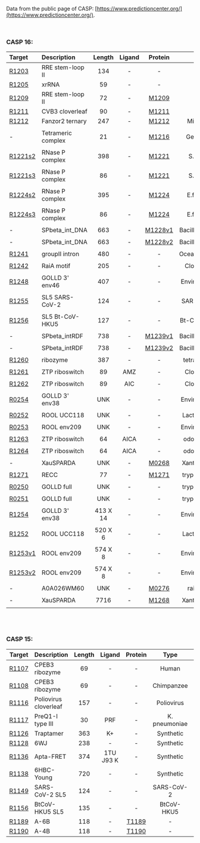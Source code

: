<br><br>

Data from the public page of CASP: [https://www.predictioncenter.org/](https://www.predictioncenter.org/).

<br>


### CASP 16:

|                            Target                            | Description                       | Length | Ligand | Protein | Type | PDB  | Ranking |
| :---------------------------------------------------------- | :-------------------------------- | :----: | :----: | :-----: | :--: | :--: | :-----: |
| [R1203](https://predictioncenter.org/casp16/target.cgi?id=55&view=rna) | RRE stem-loop II |  134   |   -    |    -    | HIV  |      |         |
| [R1205](https://www.predictioncenter.org/casp16/target.cgi?id=53&view=rna) | xrRNA                             |   59   |   -    |    -    | ST9  |      |         |
| [R1209](https://www.predictioncenter.org/casp16/target.cgi?id=66&view=rna) | RRE stem-loop II     |   72   |   -    |    [M1209](https://www.predictioncenter.org/casp16/target.cgi?id=65&view=all)    |  -   |      |         |
| [R1211](https://predictioncenter.org/casp16/target.cgi?id=71&view=rna) | CVB3 cloverleaf    |   90   |   -    |    [M1211](https://www.predictioncenter.org/casp16/target.cgi?id=70&view=all)    |  -   |      |         |
| [R1212](https://predictioncenter.org/casp16/target.cgi?id=74&view=rna) | Fanzor2 ternary    |   247   |   -    |    [M1212](https://predictioncenter.org/casp16/target.cgi?id=73&view=all)    |  Mimivirus
   |      |         |
|  -  |   Tetrameric complex   |   21    |  -  | [M1216](https://predictioncenter.org/casp16/target.cgi?id=80&view=rna)    |  Geobacter
   |      |         |
|  [R1221s2](https://predictioncenter.org/casp16/target.cgi?id=94&view=rna)  |   RNase P complex   |   398    |  -  | [M1221](https://predictioncenter.org/casp16/target.cgi?id=93&view=rna)    |  S.aureus
   |      |         |
|  [R1221s3](https://predictioncenter.org/casp16/target.cgi?id=95&view=rna)  |   RNase P complex   |   86    |  -  | [M1221](https://predictioncenter.org/casp16/target.cgi?id=93&view=rna)    |  S.aureus
   |      |         |
|  [R1224s2](https://predictioncenter.org/casp16/target.cgi?id=97&view=rna)  |   RNase P complex   |   395    |  -  | [M1224](https://predictioncenter.org/casp16/target.cgi?id=96&view=rna)    |  E.faecium
   |      |         |
|  [R1224s3](https://predictioncenter.org/casp16/target.cgi?id=98&view=rna)  |   RNase P complex   |   86    |  -  | [M1224](https://predictioncenter.org/casp16/target.cgi?id=96&view=rna)    |  E.faecium
   |      |         |
|  -  |   SPbeta_int_DNA   |   663    |  -  | [M1228v1](https://www.predictioncenter.org/casp16/target.cgi?id=108&view=rna)    |  Bacillus subtilis
   |      |         |
|  -  |   SPbeta_int_DNA   |   663    |  -  | [M1228v2](https://www.predictioncenter.org/casp16/target.cgi?id=109&view=rna)    |  Bacillus subtilis
   |      |         |
|  [R1241](https://www.predictioncenter.org/casp16/target.cgi?id=104&view=rna)  |   groupII intron   |   480    |  -  | -    |  Oceanobacillus
   |      |         |
|  [R1242](https://www.predictioncenter.org/casp16/target.cgi?id=119&view=rna)  |   RaiA motif   |   205    |  -  | -    |  Clostridium
   |      |    
|  [R1248](https://www.predictioncenter.org/casp16/target.cgi?id=124&view=rna)  |   GOLLD 3' env46   |   407    |  -  | -    |  Environmental
   |      |    
|  [R1255](https://www.predictioncenter.org/casp16/target.cgi?id=131&view=rna)  |   SL5 SARS-CoV-2   |   124    |  -  | -    |  SARS-CoV-2
   |      |    
|  [R1256](https://www.predictioncenter.org/casp16/target.cgi?id=140&view=rna)  |   SL5 Bt-CoV-HKU5   |   127    |  -  | -    |  Bt-CoV-HKU5
   |      |    
|  -  |   SPbeta_intRDF   |   738    |  -  | [M1239v1](https://www.predictioncenter.org/casp16/target.cgi?id=113&view=rna)    |  Bacillus subtilis
   |      |         |
|  -  |   SPbeta_intRDF   |   738    |  -  | [M1239v2](https://www.predictioncenter.org/casp16/target.cgi?id=114&view=rna)    |  Bacillus subtilis
   |      |         |
|  [R1260](https://www.predictioncenter.org/casp16/target.cgi?id=155&view=rna)  |   ribozyme   |   387    |  -  | -    |  tetrahymena
   |      |
|  [R1261](https://www.predictioncenter.org/casp16/target.cgi?id=174&view=rna)  |   ZTP riboswitch   |   89    |  AMZ  | -    |  Clostridium
   |      |
|  [R1262](https://www.predictioncenter.org/casp16/target.cgi?id=175&view=rna)  |   ZTP riboswitch   |   89    |  AIC  | -    |  Clostridium
   |      |
|  [R0254](https://www.predictioncenter.org/casp16/target.cgi?id=171&view=rna)  |   GOLLD 3' env38   |   UNK    |  -  | -    |  Environmental
   |      |
|  [R0252](https://www.predictioncenter.org/casp16/target.cgi?id=179&view=rna)  |   ROOL UCC118   |   UNK    |  -  | -    |  Lactobacillus
   |      |
|  [R0253](https://www.predictioncenter.org/casp16/target.cgi?id=180&view=rna)  |   ROOL env209   |   UNK    |  -  | -    |  Environmental
   |      |
|  [R1263](https://www.predictioncenter.org/casp16/target.cgi?id=187&view=rna)  |   ZTP riboswitch   |   64    |  AICA  | -    |  odontolytica
   |      |
|  [R1264](https://www.predictioncenter.org/casp16/target.cgi?id=188&view=rna)  |   ZTP riboswitch   |   64    |  AICA  | -    |  odontolytica
   |      |
|  -  |   XauSPARDA   |   UNK    |  -  | [M0268](https://www.predictioncenter.org/casp16/target.cgi?id=195&view=rna)    |  Xanthobacter
   |      |
|  [R1271](https://www.predictioncenter.org/casp16/target.cgi?id=239&view=rna)  |   RECC   |   77    |  -  | [M1271](https://www.predictioncenter.org/casp16/target.cgi?id=230&view=rna)    |  trypanosoma
   |      |
|  [R0250](https://www.predictioncenter.org/casp16/target.cgi?id=228&view=rna)  |   GOLLD full   |   UNK    |  -  | -    |  trypanosoma
   |      |
|  [R0251](https://www.predictioncenter.org/casp16/target.cgi?id=229&view=rna)  |   GOLLD full   |   UNK    |  -  | -    |  trypanosoma
   |      |
|  [R1254](https://www.predictioncenter.org/casp16/target.cgi?id=227&view=rna)  |   GOLLD 3' env38   |   413 X 14    |  -  | -    |  Environmental
   |      |
|  [R1252](https://www.predictioncenter.org/casp16/target.cgi?id=243&view=rna)  |   ROOL UCC118   |   520 X 6    |  -  | -    |  Lactobacillus
   |      |
|  [R1253v1](https://www.predictioncenter.org/casp16/target.cgi?id=244&view=rna)  |   ROOL env209   |   574 X 8    |  -  | -    |  Environmental
   |      |
|  [R1253v2](https://www.predictioncenter.org/casp16/target.cgi?id=245&view=rna)  |   ROOL env209   |   574 X 8    |  -  | -    |  Environmental
   |      |
|  -  |   A0A026WM60   |   UNK    |  -  | [M0276](https://www.predictioncenter.org/casp16/target.cgi?id=265&view=rna)    |  raider ant
   |      |
|  -  |   XauSPARDA   |   7716    |  -  | [M1268](https://www.predictioncenter.org/casp16/target.cgi?id=270&view=rna)    |  Xanthobacter
   |      |


<br><br>

### CASP 15:


|                            Target                            | Description                    | Length |   Ligand    |   Protein   |     Type      | PDB                                         |                           Ranking                            |
| :----------------------------------------------------------: | :----------------------------- | :----: | :---------: | :-----------: | :-----------------------------------------: | :----------------------------------------------------------: | :----------------------------------------------------------: |
| [R1107](https://www.predictioncenter.org/casp15/target.cgi?id=30&view=rna) | CPEB3 ribozyme          |   69   |      -      |      -      |     Human     | [7QR4](https://www.rcsb.org/structure/7qr4) | [link](https://www.predictioncenter.org/casp15/rna_results.cgi?target=R1107) |
| [R1108](https://www.predictioncenter.org/casp15/target.cgi?id=31&view=rna) | CPEB3 ribozyme          |   69   |      -      |      -      |  Chimpanzee   | [7QR3](https://www.rcsb.org/structure/7qr3) | [link](https://www.predictioncenter.org/casp15/rna_results.cgi?target=R1108) |
| [R1116](https://www.predictioncenter.org/casp15/target.cgi?id=51&view=rna) | Poliovirus cloverleaf          |  157   |      -      |      -      |  Poliovirus   | [8S95](https://www.rcsb.org/structure/8s95) | [link](https://www.predictioncenter.org/casp15/rna_results.cgi?target=R1116) |
| [R1117](https://www.predictioncenter.org/casp15/target.cgi?id=52&view=rna) | PreQ1-I type III    |   30   |     PRF     |     -     | K. pneumoniae | [8FZA](https://www.rcsb.org/structure/8fza) | [link](https://www.predictioncenter.org/casp15/rna_results.cgi?target=R1117) |
| [R1126](https://www.predictioncenter.org/casp15/target.cgi?id=62&view=rna) | Traptamer                      |  363   |     K+      |     -     |   Synthetic   | -                                           | [link](https://www.predictioncenter.org/casp15/rna_results.cgi?target=R1126) |
| [R1128](https://www.predictioncenter.org/casp15/target.cgi?id=64&view=rna) | 6WJ                            |  238   |      -      |      -      |   Synthetic   | [8BTZ](https://www.rcsb.org/structure/8btz) | [link](https://www.predictioncenter.org/casp15/rna_results.cgi?target=R1128) |
| [R1136](https://www.predictioncenter.org/casp15/target.cgi?id=80&view=rna) | Apta-FRET                      |  374   | 1TU J93 K | - |   Synthetic   | [7ZJ4](https://www.rcsb.org/structure/7zj4) | [link](https://www.predictioncenter.org/casp15/rna_results.cgi?target=R1136) |
| [R1138](https://www.predictioncenter.org/casp15/target.cgi?id=91&view=rna) |6HBC-Young |  720   |      -      |      -      |   Synthetic   | [7PTK](https://www.rcsb.org/structure/7ptk) | [link](https://www.predictioncenter.org/casp15/rna_results.cgi?target=R1138) |
| [R1149](https://www.predictioncenter.org/casp15/target.cgi?id=104&view=rna) | SARS-CoV-2 SL5                 |  124   |      -      |      -      |  SARS-CoV-2   | [8UYS](https://www.rcsb.org/structure/8uys) | [link](https://www.predictioncenter.org/casp15/rna_results.cgi?target=R1149) |
| [R1156](https://www.predictioncenter.org/casp15/target.cgi?id=113&view=rna) | BtCoV-HKU5 SL5                 |  135   |      -      |      -      |  BtCoV-HKU5   | [8UYE](https://www.rcsb.org/structure/8uye) | [link](https://www.predictioncenter.org/casp15/rna_results.cgi?target=R1156) |
| [R1189](https://www.predictioncenter.org/casp15/target.cgi?id=158&view=rna) | A-6B      |  118   |      -      |      [T1189](https://www.predictioncenter.org/casp15/target.cgi?id=159&view=all)      |       -       | [7YR7](https://www.rcsb.org/structure/7YR7) | [link](https://www.predictioncenter.org/casp15/rna_results.cgi?target=R1189) |
| [R1190](https://www.predictioncenter.org/casp15/target.cgi?id=160&view=rna) | A-4B      |  118   |      -      |      [T1190](https://www.predictioncenter.org/casp15/target.cgi?id=161&view=all)      |       -       | [7YR6](https://www.rcsb.org/structure/7yr6) | [link](https://www.predictioncenter.org/casp15/rna_results.cgi?target=R1190) |


<br><br>








